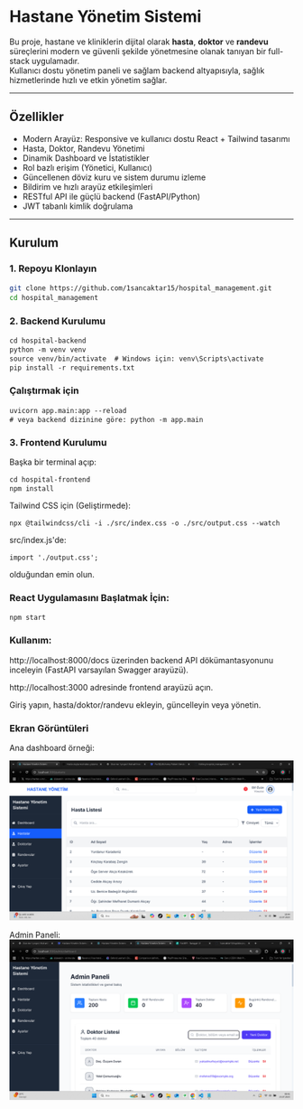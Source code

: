 # Hastane Yönetim Sistemi

Bu proje, hastane ve kliniklerin dijital olarak **hasta**, **doktor** ve **randevu** süreçlerini modern ve güvenli şekilde yönetmesine olanak tanıyan bir full-stack uygulamadır.  
Kullanıcı dostu yönetim paneli ve sağlam backend altyapısıyla, sağlık hizmetlerinde hızlı ve etkin yönetim sağlar.

---

## Özellikler

- Modern Arayüz: Responsive ve kullanıcı dostu React + Tailwind tasarımı  
- Hasta, Doktor, Randevu Yönetimi  
- Dinamik Dashboard ve İstatistikler  
- Rol bazlı erişim (Yönetici, Kullanıcı)  
- Güncellenen döviz kuru ve sistem durumu izleme  
- Bildirim ve hızlı arayüz etkileşimleri  
- RESTful API ile güçlü backend (FastAPI/Python)  
- JWT tabanlı kimlik doğrulama  

---



## Kurulum

### 1. Repoyu Klonlayın

```bash
git clone https://github.com/1sancaktar15/hospital_management.git
cd hospital_management
```
### 2. Backend Kurulumu

```
cd hospital-backend
python -m venv venv
source venv/bin/activate  # Windows için: venv\Scripts\activate
pip install -r requirements.txt
```
### Çalıştırmak için

```
uvicorn app.main:app --reload
# veya backend dizinine göre: python -m app.main
```
### 3. Frontend Kurulumu
Başka bir terminal açıp:
```
cd hospital-frontend
npm install
```
Tailwind CSS için (Geliştirmede):
```
npx @tailwindcss/cli -i ./src/index.css -o ./src/output.css --watch
```
src/index.js'de:
```
import './output.css';
```
olduğundan emin olun.
### React Uygulamasını Başlatmak İçin:
```
npm start
```
### Kullanım:
http://localhost:8000/docs üzerinden backend API dökümantasyonunu inceleyin (FastAPI varsayılan Swagger arayüzü).

http://localhost:3000 adresinde frontend arayüzü açın.

Giriş yapın, hasta/doktor/randevu ekleyin, güncelleyin veya yönetin.

### Ekran Görüntüleri
Ana dashboard örneği:

![Dashboard Görüntüsü](/images/interface.png)

Admin Paneli:
![Admin Panel Görüntüsü](/images/AdminPanel1.png)


